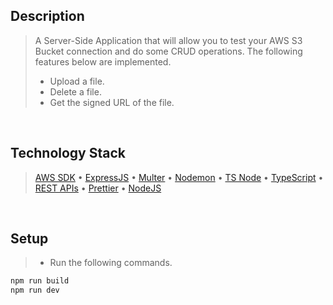 ## Description
> A Server-Side Application that will allow you to test your AWS S3 Bucket connection and do some CRUD operations. The following features below are implemented.
> - Upload a file.
> - Delete a file.
> - Get the signed URL of the file.

<br />

## Technology Stack
> [AWS SDK](https://www.npmjs.com/package/aws-sdk) • [ExpressJS](https://www.npmjs.com/package/express) • [Multer](https://www.npmjs.com/package/multer) • [Nodemon](https://www.npmjs.com/package/nodemon) • [TS Node](https://www.npmjs.com/package/ts-node) • [TypeScript](https://www.npmjs.com/package/ts-node) • [REST APIs](https://restfulapi.net/) • [Prettier](https://www.npmjs.com/package/prettier) • [NodeJS](https://nodejs.org/docs/latest-v16.x/api/) 

<br />

## Setup
> - Run the following commands.
```bash
npm run build
npm run dev
```
